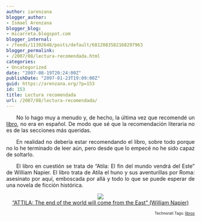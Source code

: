 ```yaml
---
author: iarenzana
blogger_author:
- Ismael Arenzana
blogger_blog:
- micarreta.blogspot.com
blogger_internal:
- /feeds/11302648/posts/default/6812083582168297963
blogger_permalink:
- /2007/08/lectura-recomendada.html
categories:
- Uncategorized
date: "2007-08-19T20:24:00Z"
publishDate: "2097-01-23T19:09:00Z"
guid: https://arenzana.org/?p=153
id: 153
title: Lectura recomendada
url: /2007/08/lectura-recomendada/
---
```

<p style="text-align:justify;text-indent:20pt;">
  No lo hago muy a menudo y, de hecho, la última vez que recomendé un <a href="http://micarreta.blogspot.com/2007/01/reas-de-mi-conocimiento.html">libro</a>, no era en español. De modo que sé que la recomendación literaria no es de las secciones más queridas.
</p>

<p style="text-align:justify;text-indent:20pt;">
  En realidad no debería estar recomendando el libro, sobre todo porque no lo he terminado de leer aún, pero desde que lo empecé no he sido capaz de soltarlo.
</p>

<p style="text-align:justify;text-indent:20pt;">
  El libro en cuestión se trata de &#8220;Atila: El fin del mundo vendrá del Este&#8221; de William Napier. El libro trata de Atila el huno y sus aventurillas por Roma: asesinato por aquí, emboscada por allá y todo lo que se puede esperar de una novela de ficción histórica.
</p>

<p style="text-align:center;">
  <img src="http://ec1.images-amazon.com/images/I/11kiMRytJLL.jpg" /><br /> <a href="http://www.amazon.co.uk/gp/redirect.html%3FASIN=0752861123%26tag=ws%26lcode=xm2%26cID=2025%26ccmID=165953%26location=/o/ASIN/0752861123%253FSubscriptionId=02ZH6J1W0649DTNS6002">&#8220;ATTILA: The end of the world will come from the East&#8221; (William Napier)</a>
</p>

<!-- technorati tags start -->

<p style="text-align:right;font-size:10px;">
  Technorati Tags: <a href="http://www.technorati.com/tag/libros" rel="tag">libros</a>
</p>

<!-- technorati tags end -->
